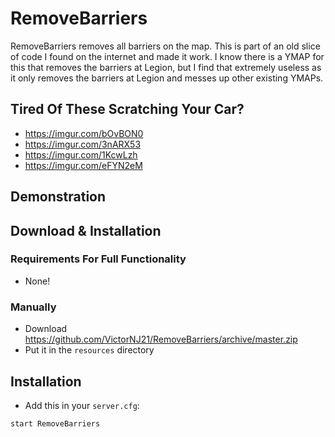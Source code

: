 # RemoveBarriers
RemoveBarriers removes all barriers on the map. This is part of an old slice of code I found on the internet and made it work. I know there is a YMAP for this that removes the barriers at Legion, but I find that extremely useless as it only removes the barriers at Legion and messes up other existing YMAPs. 

## Tired Of These Scratching Your Car?
- https://imgur.com/bOvBON0
- https://imgur.com/3nARX53
- https://imgur.com/1KcwLzh
- https://imgur.com/eFYN2eM

## Demonstration


## Download & Installation

### Requirements For Full Functionality
- None!

### Manually
- Download https://github.com/VictorNJ21/RemoveBarriers/archive/master.zip
- Put it in the ```resources``` directory

## Installation
- Add this in your ```server.cfg```:
```
start RemoveBarriers
```
